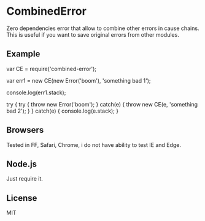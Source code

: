 
# CombinedError

Zero dependencies error that allow to combine other errors in cause chains.
This is useful if you want to save original errors from other modules.

## Example
var CE = require('combined-error');

var err1 = new CE(new Error('boom'), 'something bad 1');

console.log(err1.stack);

try {
  try {
    throw new Error('boom');
  } catch(e) {
    throw new CE(e, 'something bad 2');
  }
} catch(e) {
  console.log(e.stack);
}

## Browsers

Tested in FF, Safari, Chrome, i do not have ability to test IE and Edge.

## Node.js

Just require it.

## License

MIT
